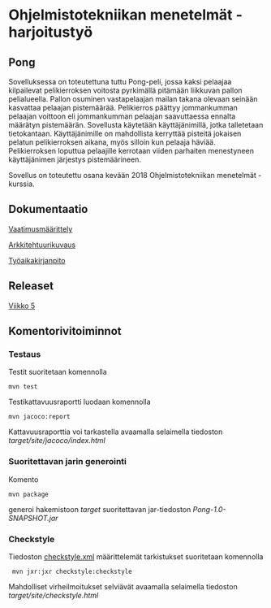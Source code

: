 # Ohjelmistotekniikan menetelmät - harjoitustyö

## Pong

Sovelluksessa on toteutettuna tuttu Pong-peli, jossa kaksi pelaajaa kilpailevat pelikierroksen voitosta pyrkimällä pitämään liikkuvan pallon pelialueella. Pallon osuminen vastapelaajan mailan takana olevaan seinään kasvattaa pelaajan pistemäärää. Pelikierros päättyy jommankumman pelaajan voittoon eli jommankumman pelaajan saavuttaessa ennalta määrätyn pistemäärän. Sovellusta käytetään käyttäjänimillä, jotka talletetaan tietokantaan. Käyttäjänimille on mahdollista kerryttää pisteitä jokaisen pelatun pelikierroksen aikana, myös silloin kun pelaaja häviää. Pelikierroksen loputtua pelaajille kerrotaan viiden parhaiten menestyneen käyttäjänimen järjestys pistemäärineen.

Sovellus on toteutettu osana kevään 2018 Ohjelmistotekniikan menetelmät -kurssia.

## Dokumentaatio

[Vaatimusmäärittely](https://github.com/heidihas/otm-harjoitustyo/blob/master/dokumentaatio/vaatimusmaarittely.md)

[Arkkitehtuurikuvaus](https://github.com/heidihas/otm-harjoitustyo/blob/master/dokumentaatio/arkkitehtuuri.md)

[Työaikakirjanpito](https://github.com/heidihas/otm-harjoitustyo/blob/master/dokumentaatio/tuntikirjanpito.md)

## Releaset

[Viikko 5](https://github.com/heidihas/otm-harjoitustyo/releases/tag/viikko5)

## Komentorivitoiminnot

### Testaus

Testit suoritetaan komennolla

```
mvn test
```

Testikattavuusraportti luodaan komennolla

```
mvn jacoco:report
```

Kattavuusraporttia voi tarkastella avaamalla selaimella tiedoston _target/site/jacoco/index.html_

### Suoritettavan jarin generointi

Komento

```
mvn package
```

generoi hakemistoon _target_ suoritettavan jar-tiedoston _Pong-1.0-SNAPSHOT.jar_

### Checkstyle

Tiedoston [checkstyle.xml](https://github.com/heidihas/otm-harjoitustyo/blob/master/Pong/checkstyle.xml) määrittelemät tarkistukset suoritetaan komennolla

```
 mvn jxr:jxr checkstyle:checkstyle
```

Mahdolliset virheilmoitukset selviävät avaamalla selaimella tiedoston _target/site/checkstyle.html_
